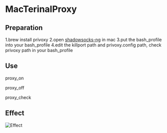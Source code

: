 # MacTerinalProxy

## Preparation

1.brew install privoxy
2.open [shadowsocks-ng](https://github.com/shadowsocks/ShadowsocksX-NG) in mac
3.put the bash_profile into your bash_profile 
4.edit the killport path and privoxy.config path, check privoxy path in your bash_profile

## Use

proxy_on

proxy_off

proxy_check

## Effect

![Effect](https://user-images.githubusercontent.com/2038071/102829146-70158480-4421-11eb-92d4-c8ced4e1ea93.gif)